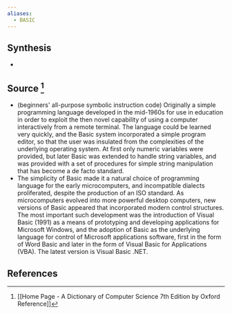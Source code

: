 ```yaml
---
aliases:
  - BASIC
---
```

## Synthesis
- 
## Source [^1]
- (beginners' all-purpose symbolic instruction code) Originally a simple programming language developed in the mid-1960s for use in education in order to exploit the then novel capability of using a computer interactively from a remote terminal. The language could be learned very quickly, and the Basic system incorporated a simple program editor, so that the user was insulated from the complexities of the underlying operating system. At first only numeric variables were provided, but later Basic was extended to handle string variables, and was provided with a set of procedures for simple string manipulation that has become a de facto standard.
- The simplicity of Basic made it a natural choice of programming language for the early microcomputers, and incompatible dialects proliferated, despite the production of an ISO standard. As microcomputers evolved into more powerful desktop computers, new versions of Basic appeared that incorporated modern control structures. The most important such development was the introduction of Visual Basic (1991) as a means of prototyping and developing applications for Microsoft Windows, and the adoption of Basic as the underlying language for control of Microsoft applications software, first in the form of Word Basic and later in the form of Visual Basic for Applications (VBA). The latest version is Visual Basic .NET.
## References

[^1]: [[Home Page - A Dictionary of Computer Science 7th Edition by Oxford Reference]]